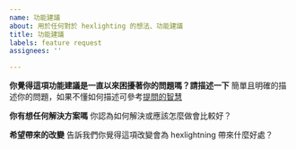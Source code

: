 ```yaml
---
name: 功能建議
about: 用於任何對於 hexlighting 的想法、功能建議
title: 功能建議
labels: feature request
assignees: ''

---
```


**你覺得這項功能建議是一直以來困擾著你的問題嗎？請描述一下**
簡單且明確的描述你的問題，如果不懂如何描述可參考[提問的智慧](https://github.com/ryanhanwu/How-To-Ask-Questions-The-Smart-Way)

**你有想任何解決方案嗎**
你認為如何解決或應該怎麼做會比較好？

**希望帶來的改變**
告訴我們你覺得這項改變會為 hexlightning 帶來什麼好處？
